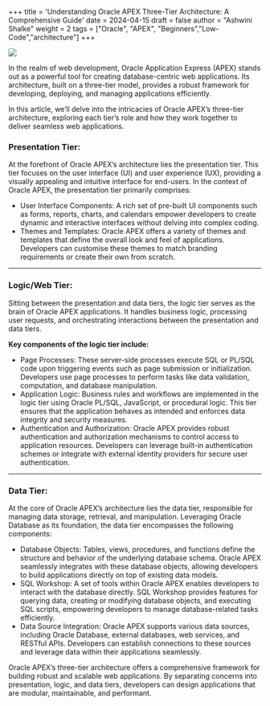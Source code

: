 +++
title = 'Understanding Oracle APEX Three-Tier Architecture: A Comprehensive Guide'
date = 2024-04-15
draft = false
author = "Ashwini Shalke"
weight = 2
tags = ["Oracle", "APEX", "Beginners","Low-Code","architecture"]
+++


![](https://cdn-images-1.medium.com/max/2400/1*FJNBjXS7zXYVVPsjaDPFIw.jpeg)

In the realm of web development, Oracle Application Express (APEX) stands out as a powerful tool for creating database-centric web applications. Its architecture, built on a three-tier model, provides a robust framework for developing, deploying, and managing applications efficiently.

In this article, we’ll delve into the intricacies of Oracle APEX’s three-tier architecture, exploring each tier’s role and how they work together to deliver seamless web applications.

### Presentation Tier: 
At the forefront of Oracle APEX’s architecture lies the presentation tier. This tier focuses on the user interface (UI) and user experience (UX), providing a visually appealing and intuitive interface for end-users. In the context of Oracle APEX, the presentation tier primarily comprises:

*   User Interface Components: A rich set of pre-built UI components such as forms, reports, charts, and calendars empower developers to create dynamic and interactive interfaces without delving into complex coding.
*   Themes and Templates: Oracle APEX offers a variety of themes and templates that define the overall look and feel of applications. Developers can customise these themes to match branding requirements or create their own from scratch.

---
### Logic/Web Tier:
Sitting between the presentation and data tiers, the logic tier serves as the brain of Oracle APEX applications. It handles business logic, processing user requests, and orchestrating interactions between the presentation and data tiers.

**Key components of the logic tier include:**

*   Page Processes: These server-side processes execute SQL or PL/SQL code upon triggering events such as page submission or initialization. Developers use page processes to perform tasks like data validation, computation, and database manipulation.
*   Application Logic: Business rules and workflows are implemented in the logic tier using Oracle PL/SQL, JavaScript, or procedural logic. This tier ensures that the application behaves as intended and enforces data integrity and security measures.
*   Authentication and Authorization: Oracle APEX provides robust authentication and authorization mechanisms to control access to application resources. Developers can leverage built-in authentication schemes or integrate with external identity providers for secure user authentication.
---
### Data Tier:
At the core of Oracle APEX’s architecture lies the data tier, responsible for managing data storage, retrieval, and manipulation. Leveraging Oracle Database as its foundation, the data tier encompasses the following components:

*   Database Objects: Tables, views, procedures, and functions define the structure and behavior of the underlying database schema. Oracle APEX seamlessly integrates with these database objects, allowing developers to build applications directly on top of existing data models.
*   SQL Workshop: A set of tools within Oracle APEX enables developers to interact with the database directly. SQL Workshop provides features for querying data, creating or modifying database objects, and executing SQL scripts, empowering developers to manage database-related tasks efficiently.
*   Data Source Integration: Oracle APEX supports various data sources, including Oracle Database, external databases, web services, and RESTful APIs. Developers can establish connections to these sources and leverage data within their applications seamlessly.

Oracle APEX’s three-tier architecture offers a comprehensive framework for building robust and scalable web applications. By separating concerns into presentation, logic, and data tiers, developers can design applications that are modular, maintainable, and performant.